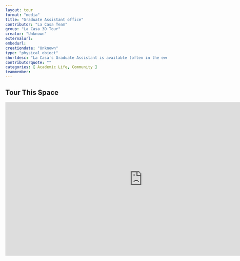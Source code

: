 ```yaml
---
layout: tour
format: "media"
title: "Graduate Assistant office"
contributor: "La Casa Team"
group: "La Casa 3D Tour"
creator: "Unknown"
externalurl: 
embedurl: 
creationdate: "Unknown"
type: "physical object"
shortdesc: "La Casa's Graduate Assistant is available (often in the evenings) as a resource and support for students and student organizations."
contributorquote: ""
categories: [ Academic Life, Community ]
teammember: 
---
```


## Tour This Space

<iframe width="853" height="480" src="https://my.matterport.com/show/?m=gv4FA5FjbQf&ss=170&sr=-1.64%2C-.81&tag=hqypbcD3KCX&pin-pos=7.47%2C3.4%2C-11.64" frameborder="0" allowfullscreen allow="xr-spatial-tracking"></iframe>